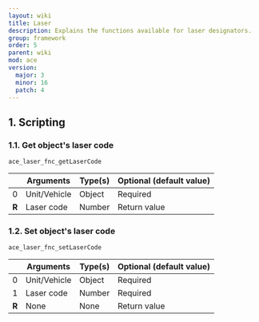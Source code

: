 ```yaml
---
layout: wiki
title: Laser
description: Explains the functions available for laser designators.
group: framework
order: 5
parent: wiki
mod: ace
version:
  major: 3
  minor: 16
  patch: 4
---
```


## 1. Scripting

### 1.1. Get object's laser code

`ace_laser_fnc_getLaserCode`

|    | Arguments | Type(s) | Optional (default value) |
|----| --------- | ------- | ------------------------ |
| 0  | Unit/Vehicle | Object | Required |
| **R** | Laser code | Number | Return value |

### 1.2. Set object's laser code

`ace_laser_fnc_setLaserCode`

|    | Arguments | Type(s) | Optional (default value) |
|----| --------- | ------- | ------------------------ |
| 0  | Unit/Vehicle | Object | Required |
| 1  | Laser code | Number | Required |
| **R** | None | None | Return value |
